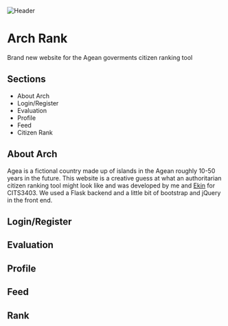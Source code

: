 ![Header](https://i.imgur.com/OnkwVGm.png)

# Arch Rank
Brand new website for the Agean goverments citizen ranking tool

## Sections
- About Arch
- Login/Register
- Evaluation
- Profile
- Feed
- Citizen Rank

## About Arch
Agea is a fictional country made up of islands in the Agean roughly 10-50 years in the future. This website is a creative guess at what an authoritarian citizen ranking tool might look like and was developed by me and [Ekin](https://github.com/ekinbukulmez) for CITS3403. We used a Flask backend and a little bit of bootstrap and jQuery in the front end.

## Login/Register

## Evaluation

## Profile

## Feed

## Rank

